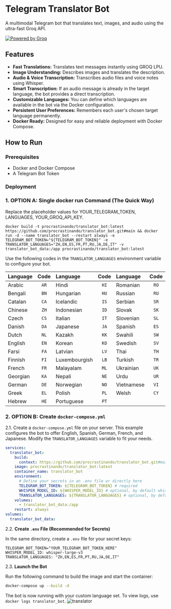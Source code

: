 # Telegram Translator Bot

A multimodal Telegram bot that translates text, images, and audio using the ultra-fast Groq API.

[![Powered by Groq](https://img.shields.io/badge/Powered%20by-Groq-green?style=flat-square)](https://groq.com/)

## Features

*   **Fast Translations:** Translates text messages instantly using GROQ LPU.
*   **Image Understanding:** Describes images and translates the description.
*   **Audio & Voice Transcription:** Transcribes audio files and voice notes using Whisper.
*   **Smart Transcription:** If an audio message is already in the target language, the bot provides a direct transcription.
*   **Customizable Languages:** You can define which languages are available in the bot via the Docker configuration.
*   **Persistent User Preferences:** Remembers each user's chosen target language permanently.
*   **Docker Ready:** Designed for easy and reliable deployment with Docker Compose.

## How to Run

### Prerequisites

*   Docker and Docker Compose
*   A Telegram Bot Token

### Deployment

### 1.  OPTION A: Single docker run Command (The Quick Way)

Replace the placeholder values for YOUR_TELEGRAM_TOKEN, LANGUAGES, YOUR_GROQ_API_KEY.

```
docker build -t procrastinando/translator_bot:latest https://github.com/procrastinando/translator_bot.git#main && docker run -d --name translator_bot --restart always -e TELEGRAM_BOT_TOKEN="${TELEGRAM_BOT_TOKEN}" -e TRANSLATOR_LANGUAGES="ZH,EN,ES,FR,PT,RU,JA,DE,IT" -v translator_bot_data:/app procrastinando/translator_bot:latest
```
Use the following codes in the `TRANSLATOR_LANGUAGES` environment variable to configure your bot.

| Language | Code | Language | Code | Language | Code |
|:---|:----:|:---|:----:|:---|:----:|
| Arabic | `AR` | Hindi | `HI` | Romanian | `RO` |
| Bengali | `BN` | Hungarian | `HU` | Russian | `RU` |
| Catalan | `CA` | Icelandic | `IS` | Serbian | `SR` |
| Chinese | `ZH` | Indonesian | `ID` | Slovak | `SK` |
| Czech | `CS` | Italian | `IT` | Slovenian | `SL` |
| Danish | `DA` | Japanese | `JA` | Spanish | `ES` |
| Dutch | `NL` | Kazakh | `KK` | Swahili | `SW` |
| English | `EN` | Korean | `KO` | Swedish | `SV` |
| Farsi | `FA` | Latvian | `LV` | Thai | `TH` |
| Finnish | `FI` | Luxembourgish | `LB` | Turkish | `TR` |
| French | `FR` | Malayalam | `ML` | Ukrainian | `UK` |
| Georgian | `KA` | Nepali | `NE` | Urdu | `UR` |
| German | `DE` | Norwegian | `NO` | Vietnamese | `VI` |
| Greek | `EL` | Polish | `PL` | Welsh | `CY` |
| Hebrew | `HE` | Portuguese | `PT` | | |

### 2.  OPTION B: **Create `docker-compose.yml`**

2.1.  Create a `docker-compose.yml` file on your server. This example configures the bot to offer English, Spanish, German, French, and Japanese. Modify the `TRANSLATOR_LANGUAGES` variable to fit your needs.

```yaml
services:
  translator_bot:
    build:
      context: https://github.com/procrastinando/translator_bot.git#main
    image: procrastinando/translator_bot:latest
    container_name: translator_bot
    environment:
      # Define your secrets in an .env file or directly here
      TELEGRAM_BOT_TOKEN: ${TELEGRAM_BOT_TOKEN} # required
      WHISPER_MODEL_ID: ${WHISPER_MODEL_ID} # optional, by default whisper-large-v3
      TRANSLATOR_LANGUAGES: ${TRANSLATOR_LANGUAGES} # optional, by default "ZH,EN,ES,FR,PT,RU,JA,DE,IT"
    volumes:
      - translator_bot_data:/app
    restart: always
volumes:
  translator_bot_data:
```

2.2.  **Create `.env` File (Recommended for Secrets)**

In the same directory, create a `.env` file for your secret keys:

```env
TELEGRAM_BOT_TOKEN="YOUR_TELEGRAM_BOT_TOKEN_HERE"
WHISPER_MODEL_ID: whisper-large-v3
TRANSLATOR_LANGUAGES: "ZH,EN,ES,FR,PT,RU,JA,DE,IT"
```

2.3.  **Launch the Bot**

Run the following command to build the image and start the container:
```bash
docker-compose up --build -d
```

The bot is now running with your custom language set. To view logs, use `docker logs translator_bot`.
![translator](https://github.com/user-attachments/assets/1b3f35f8-05ff-4ced-a467-eaa6d9be2a0a)
